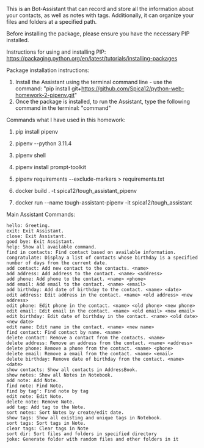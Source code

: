 This is an Bot-Assistant that can record and store all the information about your contacts, as well as notes with tags. Additionally, it can organize your files and folders at a specified path.

Before installing the package, please ensure you have the necessary PIP installed.

Instructions for using and installing PIP:
https://packaging.python.org/en/latest/tutorials/installing-packages



Package installation instructions:
1) Install the Assistant using the terminal command line - use the command: "pip install git+https://github.com/Spica12/python-web-homework-2-pipenv.git"
2) Once the package is installed, to run the Assistant, type the following command in the terminal: "command"


Commands what I have used in this homework:
1) pip install pipenv
2) pipenv --python 3.11.4
3) pipenv shell
4) pipenv install prompt-toolkit
5) pipenv requirements --exclude-markers > requirements.txt

5) docker build . -t spica12/tough_assistant_pipenv
6) docker run --name tough-assistant-pipenv -it spica12/tough_assistant


Main Assistant Commands:

    hello: Greeting.
    exit: Exit Assistant.
    close: Exit Assistant.
    good bye: Exit Assistant.
    help: Show all available command.
    find in contacts: Find contact based on available information.
    congratulate: Display a list of contacts whose birthday is a specified number of days from the current date.
    add contact: Add new contact to the contacts. <name>
    add address: Add address to the contact. <name> <address>
    add phone: Add phone to the contact. <name> <phone>
    add email: Add email to the contact. <name> <email>
    add birthday: Add date of birthday to the contact. <name> <date>
    edit address: Edit address in the contact. <name> <old address> <new address>
    edit phone: Edit phone in the contact. <name> <old phone> <new phone>
    edit email: Edit email in the contact. <name> <old email> <new email>
    edit birthday: Edit date of birthday in the contact. <name> <old date> <new date>
    edit name: Edit name in the contact. <name> <new name>
    find contact: Find contact by name. <name>
    delete contact: Remove a contact from the contacts. <name>
    delete address: Remove an address from the contact. <name> <address>
    delete phone: Remove a phone from the contact. <name> <phone>
    delete email: Remove a email from the contact. <name> <email>
    delete birthday: Remove date of birthday from the contact. <name> <date>
    show contacts: Show all contacts in AddressBook.
    show notes: Show all Notes in Notebook.
    add note: Add Note.
    find note: Find Note.
    find by tag': Find note by tag
    edit note: Edit Note.
    delete note: Remove Note.
    add tag: Add tag to the Note.
    sort notes: Sort Notes by create/edit date.
    show tags: Show all existing and unique tags in Notebook.
    sort tags: Sort tags in Note.
    clear tags: Clear tags in Note
    sort dir: Sort files and folders in specified directory
    joke: Generate folder with random files and other folders in it
